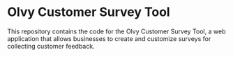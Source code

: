 # Olvy Customer Survey Tool

This repository contains the code for the Olvy Customer Survey Tool, a web application that allows businesses to create and customize surveys for collecting customer feedback.